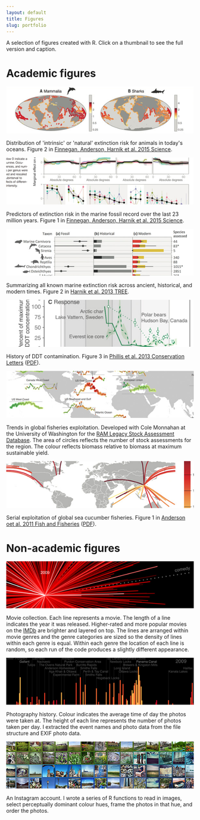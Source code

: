 ```yaml
---
layout: default
title: Figures
slug: portfolio
---
```


A selection of figures created with R. Click on a thumbnail to see the full version and caption.

# Academic figures

<a href="/figures/science-2015-fig2.jpg" data-lightbox="science-2015-fig2"><img  class="portfolio-fig" src="/figures/science-2015-fig2-thumb.jpg" alt="Science 2015"></a>

<p class="caption">Distribution of 'intrinsic' or 'natural' extinction risk for animals in today's oceans. Figure 2 in <a href="http://doi.org/10.1126/science.aaa6635">Finnegan, Anderson, Harnik et al. 2015 Science</a>.</p>

<!------->

<a href="/figures/science-2015-fig1.jpg" data-lightbox="science-2015-fig1"><img  class="portfolio-fig" src="/figures/science-2015-fig1-thumb.jpg" alt="Science 2015"></a>

<p class="caption">Predictors of extinction risk in the marine fossil record over the last 23 million years. Figure 1 in <a href="http://doi.org/10.1126/science.aaa6635">Finnegan, Anderson, Harnik et al. 2015 Science</a>.</p>

<!------->

<a href="/figures/harnik-etal-2012.jpg" data-lightbox="harnik-etal-2012"><img  class="portfolio-fig" src="/figures/harnik-etal-2012-thumb.jpg" alt="Harnik et al. 2012"></a>

<p class="caption">Summarizing all known marine extinction risk across ancient, historical, and modern times. Figure 2 in <a href="http://doi.org/10.1016/j.tree.2012.07.010">Harnik et al. 2013 TREE</a>.</p>

<!------->

<a href="/figures/phillis-etal-ddt.jpg" data-lightbox="phillis-etal-ddt"><img  class="portfolio-fig" src="/figures/phillis-etal-ddt-thumb.jpg" alt="Phillis et al. DDT"></a>

<p class="caption">History of DDT contamination. Figure 3 in <a href="http://doi.org/10.1111/j.1755-263X.2012.00294.x">Phillis et al. 2013 Conservation Letters</a> (<a href="https://dl.dropboxusercontent.com/u/254940/papers/Phillis_etal_2012_Multiple_pathways_to_conservation_success.pdf">PDF</a>).</p>

<!------->

<a href="/figures/ffmsy-map.jpg" data-lightbox="ffmsy-map"><img  class="portfolio-fig" src="/figures/ffmsy-map-thumb.jpg" alt="F/FMSY RAM database map"></a>

<p class="caption">Trends in global fisheries exploitation. Developed with Cole Monnahan at the University of Washington for the <a href="http://ramlegacy.org">RAM Legacy Stock Assessment Database</a>. The area of circles reflects the number of stock assessments for the region. The colour reflects biomass relative to biomass at maximum sustainable yield.</p>

<!------->

<a href="/figures/anderson-etal-seacuc.jpg" data-lightbox="anderson-etal-seacuc"><img  class="portfolio-fig" src="/figures/anderson-etal-seacuc-thumb.jpg" alt="Anderson et al. sea cucumbers"></a>

<p class="caption">Serial exploitation of global sea cucumber fisheries. Figure 1 in <a href="http://doi.org/10.1111/j.1467-2979.2010.00397.x">Anderson oet al. 2011 Fish and Fisheries</a> (<a href="https://dl.dropboxusercontent.com/u/254940/papers/Anderson_etal_2011_seacucumbers_with_supplement.pdf">PDF</a>).</p>

<!------->

<!--<a href="/figures/anderson-etal-seacuc-fig1.jpg" data-lightbox="anderson-etal-seacuc-fig1"><img  class="portfolio-fig" src="/figures/anderson-etal-seacuc-fig1-thumb.jpg" alt="Anderson et al. sea cucumbers"></img></a>-->

<!--<p class="caption">Serial exploitation of global sea cucumber fisheries. Figure 5 in <a href="http://doi.org/10.1111/j.1467-2979.2010.00397.x">Anderson oet al. 2011 Fish and Fisheries</a> (<a href="https://dl.dropboxusercontent.com/u/254940/papers/Anderson_etal_2011_seacucumbers_with_supplement.pdf">PDF</a>).</p>-->

<!------->

<!--<a href="/figures/orzechowski-etal-2015-fig1.jpg" data-lightbox="orzechowski-etal-2015-fig1"><img  class="portfolio-fig" src="/figures/orzechowski-etal-2015-fig1-thumb.jpg" alt="Orzechowski et al. 2015"></img></a>-->

<!--<p class="caption">TODO<a href="TODO">(Figure 1 in Orzechowski et al. 2015)</a>.</p>-->

# Non-academic figures

<a href="/figures/moviestar.png" data-lightbox="moviestar"><img  class="portfolio-fig" src="/figures/moviestar-thumb.jpg" alt="moviestar"></a>

<p class="caption">Movie collection. Each line represents a movie. The length of a line indicates the year it was released. Higher-rated and more popular movies on the <a href="www.imdb.com">IMDb</a> are brighter and layered on top. The lines are arranged within movie genres and the genre categories are sized so the density of lines within each genre is equal. Within each genre the location of each line is random, so each run of the code produces a slightly different appearance.</p>

<a href="/figures/photos-exif.png" data-lightbox="photos-exif"><img  class="portfolio-fig" src="/figures/photos-exif-thumb.png" alt="photos-exif"></a>

<p class="caption">Photography history. Colour indicates the average time of day the photos were taken at. The height of each line represents the number of photos taken per day. I extracted the event names and photo data from the file structure and EXIF photo data.</p>

<a href="/figures/instagram.jpg" data-lightbox="instagram"><img  class="portfolio-fig" src="/figures/instagram-thumb.jpg" alt="instagram"></a>

<p class="caption">An Instagram account. I wrote a series of R functions to read in images, select perceptually dominant colour hues, frame the photos in that hue, and order the photos.</p>
